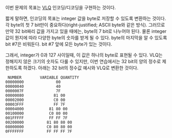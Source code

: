 이번 문제의 목표는 [VLQ](https://en.wikipedia.org/wiki/Variable-length_quantity) 인코딩/디코딩을 구현하는 것이다.

짧게 말하면, 인코딩의 목표는 integer 값을 byte로 저장할 수 있도록 변환하는 것이다. 각 byte의 첫 7 bit만이 중요하다(right-justified; ASCII byte와 같은 방식). 그러므로 만약 32 bit짜리 값을 가지고 있을 때에는, byte의 7 bit로 나누어야 된다. 물론 integer 값이 뭔지에 따라 다양한 byte의 숫자를 받게 될 수 있다. byte의 마지막을 알 수 있도록 bit #7은 비워둔다. bit #7 앞에 모든 byte가 있는 것이다.

그래서, integer가 0과 127 사이일때, 이 값은 하나의 byte로 표현될 수 있다. VLQ는 정해지지 않은 크기의 숫자도 다룰 수 있지만, 이번 연습에서는 32 bit의 양의 정수로 제한하도록 하겠다. 아래는 32 bit의 정수값 예시와 VLQ로 변환한 것이다.


```
 NUMBER        VARIABLE QUANTITY
00000000              00
00000040              40
0000007F              7F
00000080             81 00
00002000             C0 00
00003FFF             FF 7F
00004000           81 80 00
00100000           C0 80 00
001FFFFF           FF FF 7F
00200000          81 80 80 00
08000000          C0 80 80 00
0FFFFFFF          FF FF FF 7F
```
